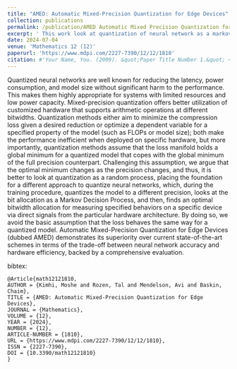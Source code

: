 ```yaml
---
title: "AMED: Automatic Mixed-Precision Quantization for Edge Devices"
collection: publications
permalink: /publication/AMED Automatic Mixed Precision Quantization for Edge Devices
excerpt: ' This work look at quantization of neural network as a markov decision process'
date: 2024-07-04
venue: 'Mathematics 12 (12)'
paperurl: 'https://www.mdpi.com/2227-7390/12/12/1810'
citation: #'Your Name, You. (2009). &quot;Paper Title Number 1.&quot; <i>Journal 1</i>. 1(1).'
---
```


Quantized neural networks are well known for reducing the latency, power consumption, and model size without significant harm to the performance. This makes them highly appropriate for systems with limited resources and low power capacity. Mixed-precision quantization offers better utilization of customized hardware that supports arithmetic operations at different bitwidths. Quantization methods either aim to minimize the compression loss given a desired reduction or optimize a dependent variable for a specified property of the model (such as FLOPs or model size); both make the performance inefficient when deployed on specific hardware, but more importantly, quantization methods assume that the loss manifold holds a global minimum for a quantized model that copes with the global minimum of the full precision counterpart. Challenging this assumption, we argue that the optimal minimum changes as the precision changes, and thus, it is better to look at quantization as a random process, placing the foundation for a different approach to quantize neural networks, which, during the training procedure, quantizes the model to a different precision, looks at the bit allocation as a Markov Decision Process, and then, finds an optimal bitwidth allocation for measuring specified behaviors on a specific device via direct signals from the particular hardware architecture. By doing so, we avoid the basic assumption that the loss behaves the same way for a quantized model. Automatic Mixed-Precision Quantization for Edge Devices (dubbed AMED) demonstrates its superiority over current state-of-the-art schemes in terms of the trade-off between neural network accuracy and hardware efficiency, backed by a comprehensive evaluation.

bibtex:
```
@Article{math12121810,
AUTHOR = {Kimhi, Moshe and Rozen, Tal and Mendelson, Avi and Baskin, Chaim},
TITLE = {AMED: Automatic Mixed-Precision Quantization for Edge Devices},
JOURNAL = {Mathematics},
VOLUME = {12},
YEAR = {2024},
NUMBER = {12},
ARTICLE-NUMBER = {1810},
URL = {https://www.mdpi.com/2227-7390/12/12/1810},
ISSN = {2227-7390},
DOI = {10.3390/math12121810}
}
```